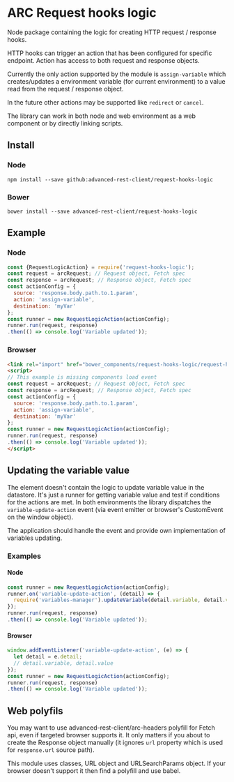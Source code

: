 # ARC Request hooks logic

Node package containing the logic for creating HTTP request / response hooks.

HTTP hooks can trigger an action that has been configured for specific endpoint.
Action has access to both request and response objects.

Currently the only action supported by the module is `assign-variable` which
creates/updates a environment variable (for current environment) to a value
read from the request / response object.

In the future other actions may be supported like `redirect` or `cancel`.

The library can work in both node and web environment as a web component
or by directly linking scripts.

## Install

### Node

```
npm install --save github:advanced-rest-client/request-hooks-logic
```

### Bower

```
bower install --save advanced-rest-client/request-hooks-logic
```

## Example

### Node

```javascript
const {RequestLogicAction} = require('request-hooks-logic');
const request = arcRequest; // Request object, Fetch spec
const response = arcRequest; // Response object, Fetch spec
const actionConfig = {
  source: 'response.body.path.to.1.param',
  action: 'assign-variable',
  destination: 'myVar'
};
const runner = new RequestLogicAction(actionConfig);
runner.run(request, response)
.then(() => console.log('Variable updated'));
```

### Browser

```html
<link rel="import" href="bower_components/request-hooks-logic/request-hooks-logic.html">
<script>
// This example is missing components load event
const request = arcRequest; // Request object, Fetch spec
const response = arcRequest; // Response object, Fetch spec
const actionConfig = {
  source: 'response.body.path.to.1.param',
  action: 'assign-variable',
  destination: 'myVar'
};
const runner = new RequestLogicAction(actionConfig);
runner.run(request, response)
.then(() => console.log('Variable updated'));
</script>
```

## Updating the variable value

The element doesn't contain the logic to update variable value in the datastore.
It's just a runner for getting variable value and test if conditions for the actions
are met. In both environments the library dispatches the `variable-update-action`
event (via event emitter or browser's CustomEvent on the window object).

The application should handle the event and provide own implementation of variables
updating.

### Examples

#### Node

```javascript
const runner = new RequestLogicAction(actionConfig);
runner.on('variable-update-action', (detail) => {
  require('variables-manager').updateVariable(detail.variable, detail.value);
});
runner.run(request, response)
.then(() => console.log('Variable updated'));
```

#### Browser

```javascript
window.addEventListener('variable-update-action', (e) => {
  let detail = e.detail;
  // detail.variable, detail.value
});
const runner = new RequestLogicAction(actionConfig);
runner.run(request, response)
.then(() => console.log('Variable updated'));
```

## Web polyfils

You may want to use advanced-rest-client/arc-headers polyfill for Fetch api, even
if targeted browser supports it. It only matters if you about to create the
Response object manually (it ignores `url` property which is used for `response.url` source path).

This module uses classes, URL object and URLSearchParams object. If your browser doesn't
support it then find a polyfill and use babel.

